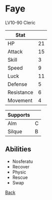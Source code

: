 # Faye

LV10-90 Cleric

| Stat       | <!-- --> |
| ---------- | -------- |
| HP         | 21       |
| Attack     | 15       |
| Skill      | 3        |
| Speed      | 9        |
| Luck       | 11       |
| Defense    | 5        |
| Resistance | 6        |
| Movement   | 4        |

| Supports | <!-- --> |
| -------- | -------- |
| Alm      | C        |
| Silque   | B        |

## Abilities

- Nosferatu
- Recover
- Physic
- Rescue
- Swap

[Back](../README.md)
